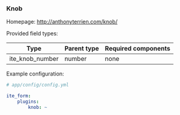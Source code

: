 ### Knob

Homepage: http://anthonyterrien.com/knob/

Provided field types:

| Type            | Parent type | Required components |
|-----------------|-------------|---------------------|
| ite_knob_number | number      | none                |

Example configuration:

```yml
# app/config/config.yml

ite_form:
    plugins:
        knob: ~
```